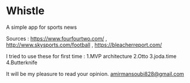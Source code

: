 # Whistle
A simple app for sports news

Sources :
https://www.fourfourtwo.com/ , http://www.skysports.com/football , https://bleacherreport.com/

I tried to use these for first time :
  1.MVP architecture
  2.Otto
  3.joda.time
  4.Butterknife

It will be my pleasure to read your opinion.
amirmansoubi828@gmail.com
